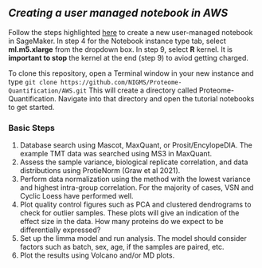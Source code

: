 ## *Creating a user managed notebook in AWS* 

Follow the steps highlighted [here](/create_aws_notebook/AWS_Notebook.md) to create a new user-managed notebook in SageMaker. In step 4 for the Notebook instance type tab, select **ml.m5.xlarge** from the dropdown box. In step 9, select **R** kernel. It is **important to stop** the kernel at the end (step 9) to aviod getting charged. 

To clone this repository, open a Terminal window in your new instance and type `git clone https://github.com/NIGMS/Proteome-Quantification/AWS.git` This will create a directory called Proteome-Quantification. Navigate into that directory and open the tutorial notebooks to get started.

### Basic Steps 

1. Database search using Mascot, MaxQuant, or Prosit/EncylopeDIA. The example TMT data was searched using MS3 in MaxQuant. 
2. Assess the sample variance, biological replicate correlation, and data distributions using ProtieNorm (Graw et al 2021). 
3. Perform data normalization using the method with the lowest variance and highest intra-group correlation. For the majority of cases, VSN and Cyclic Loess have performed well. 
4. Plot quality control figures such as PCA and clustered dendrograms to check for outlier samples. These plots will give an indication of the effect size in the data. How many proteins do we expect to be differentially expressed? 
5. Set up the limma model and run analysis. The model should consider factors such as batch, sex, age, if the samples are paired, etc. 
6. Plot the results using Volcano and/or MD plots. 